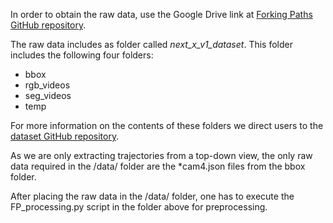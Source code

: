 In order to obtain the raw data, use the Google Drive link at [Forking Paths GitHub repository](https://github.com/JunweiLiang/Multiverse#the-forking-paths-dataset).

The raw data includes as folder called *next_x_v1_dataset*. This folder includes the following four folders:

- bbox
- rgb_videos
- seg_videos
- temp

For more information on the contents of these folders we direct users to the [dataset GitHub repository](https://github.com/JunweiLiang/Multiverse/blob/master/forking_paths_dataset/README.md).

As we are only extracting trajectories from a top-down view, the only raw data required in the /data/ folder are the *cam4.json files from the bbox folder.

After placing the raw data in the /data/ folder, one has to execute the FP_processing.py script in the folder above for preprocessing.
